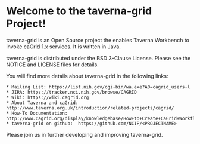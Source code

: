 Welcome to the taverna-grid Project!
=====================================

taverna-grid is an Open Source project the enables Taverna Workbench 
to invoke caGrid 1.x services.  It is written in Java.

taverna-grid is distributed under the BSD 3-Clause License.
Please see the NOTICE and LICENSE files for details.

You will find more details about taverna-grid  in the following links:

    * Mailing List: https://list.nih.gov/cgi-bin/wa.exe?A0=cagrid_users-l
    * JIRA: https://tracker.nci.nih.gov/browse/CAGRID
    * Wiki: https://wiki.cagrid.org
    * About Taverna and caGrid: http://www.taverna.org.uk/introduction/related-projects/cagrid/
    * How-To Documentation: http://www.cagrid.org/display/knowledgebase/How+to+Create+CaGrid+Workflow+Using+Taverna
    * taverna-grid on github:  https://github.com/NCIP/<PROJECTNAME>

Please join us in further developing and improving taverna-grid.
